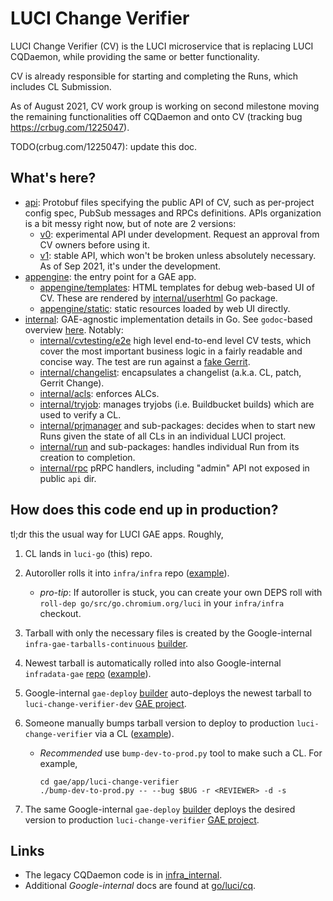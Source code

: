 # LUCI Change Verifier

LUCI Change Verifier (CV) is the LUCI microservice that is replacing LUCI
CQDaemon, while providing the same or better functionality.

CV is already responsible for starting and completing the Runs, which includes
CL Submission.

As of August 2021, CV work group is working on second milestone moving the
remaining functionalities off CQDaemon and onto CV (tracking bug
https://crbug.com/1225047).

TODO(crbug.com/1225047): update this doc.

## What's here?

 - [api](./api): Protobuf files specifying the public API of CV,
   such as per-project config spec, PubSub messages and RPCs definitions.
   APIs organization is a bit messy right now, but of note are 2 versions:
     - [v0](./api/v0): experimental API under development. Request an approval
       from CV owners before using it.
     - [v1](./api/v1): stable API, which won't be broken unless absolutely
       necessary. As of Sep 2021, it's under the development.
 - [appengine](./appengine): the entry point for a GAE app.
     - [appengine/templates](./appengine/templates): HTML templates for
       debug web-based UI of CV. These are rendered by
       [internal/userhtml](./internal/userhtml) Go package.
     - [appengine/static](./appengine/static): static resources loaded by web UI
       directly.
 - [internal](./internal): GAE-agnostic implementation details in Go. See
   `godoc`-based overview
   [here](https://pkg.go.dev/go.chromium.org/luci/cv/internal). Notably:
     - [internal/cvtesting/e2e](./internal/cvtesting/e2e) high level end-to-end
       level CV tests, which cover the most important business logic in a fairly
       readable and concise way. The test are run against a [fake
       Gerrit](./internal/gerrit/gerritfake).
     - [internal/changelist](./internal/changelist): encapsulates a changelist
       (a.k.a. CL, patch, Gerrit Change).
     - [internal/acls](./internal/acls): enforces ALCs.
     - [internal/tryjob](./internal/tryjob): manages tryjobs (i.e.
       Buildbucket builds) which are used to verify a CL.
     - [internal/prjmanager](./internal/prjmanager) and sub-packages: decides
       when to start new Runs given the state of all CLs in an individual LUCI
       project.
     - [internal/run](./internal/run) and sub-packages: handles individual Run
       from its creation to completion.
     - [internal/rpc](./internal/rpc) pRPC handlers, including "admin" API not
       exposed in public `api` dir.

## How does this code end up in production?

tl;dr this the usual way for LUCI GAE apps. Roughly,

  1. CL lands in `luci-go` (this) repo.

  1. Autoroller rolls it into `infra/infra` repo
     ([example](https://crrev.com/9ffe1ba58c936d4edf5852da63c470325cf490e8)).

       * *pro-tip*: If autoroller is stuck, you can create your own DEPS roll
         with `roll-dep go/src/go.chromium.org/luci` in your
         `infra/infra` checkout.

  1. Tarball with only the necessary files is created by the Google-internal
     `infra-gae-tarballs-continuous`
     [builder](https://ci.chromium.org/p/infra-internal/builders/prod/infra-gae-tarballs-continuous).

  1. Newest tarball is automatically rolled into also Google-internal `infradata-gae`
     [repo](https://chrome-internal.googlesource.com/infradata/gae/)
     ([example](https://chrome-internal.googlesource.com/infradata/gae/+/e2dc66dbdff92a9dde31758f3f1945758bbaa39c)).

  1. Google-internal `gae-deploy`
     [builder](https://ci.chromium.org/p/infradata-gae/builders/ci/gae-deploy)
     auto-deploys the newest tarball to `luci-change-verifier-dev`
     [GAE project](https://luci-change-verifier-dev.appspot.com/).

  1. Someone manually bumps tarball version to deploy to production
     `luci-change-verifier` via a CL ([example](https://crrev.com/i/4083212)).

       * *Recommended* use `bump-dev-to-prod.py` tool to make such a CL.
         For example,
           ```
           cd gae/app/luci-change-verifier
           ./bump-dev-to-prod.py -- --bug $BUG -r <REVIEWER> -d -s
           ```

  1. The same Google-internal `gae-deploy`
     [builder](https://ci.chromium.org/p/infradata-gae/builders/ci/gae-deploy)
     deploys the desired version to production `luci-change-verifier`
     [GAE project](https://luci-change-verifier.appspot.com/).

## Links

 - The legacy CQDaemon code is in
   [infra_internal](https://chrome-internal.googlesource.com/infra/infra_internal/+/main/infra_internal/services/cq/README.md).
 - Additional *Google-internal* docs are found at
   [go/luci/cq](https://goto.google.com/luci/cq).
